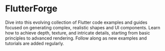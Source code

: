 # FlutterForge
Dive into this evolving collection of Flutter code examples and guides focused on generating complex, realistic shapes and UI components. Learn how to achieve depth, texture, and intricate details, starting from basic principles to advanced rendering. Follow along as new examples and tutorials are added regularly.

